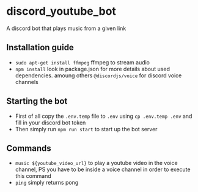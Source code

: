 # discord_youtube_bot
A discord bot that plays music from a given link

## Installation guide
- `sudo apt-get install ffmpeg` ffmpeg to stream audio
- `npm install` look in package.json for more details about used dependencies. amoung others `@discordjs/voice` for discord voice channels

## Starting the bot
- First of all copy the `.env.temp` file to `.env` using `cp .env.temp .env` and fill in your discord bot token
- Then simply run `npm run start` to start up the bot server

## Commands
- `music ${youtube_video_url}` to play a youtube video in the voice channel, PS you have to be inside a voice channel in order to execute this command
- `ping` simply returns pong
